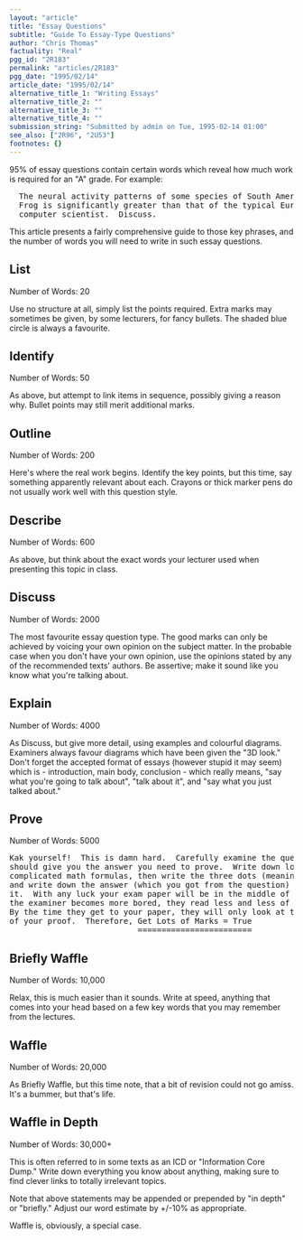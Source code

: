 ```yaml
---
layout: "article"
title: "Essay Questions"
subtitle: "Guide To Essay-Type Questions"
author: "Chris Thomas"
factuality: "Real"
pgg_id: "2R183"
permalink: "articles/2R183"
pgg_date: "1995/02/14"
article_date: "1995/02/14"
alternative_title_1: "Writing Essays"
alternative_title_2: ""
alternative_title_3: ""
alternative_title_4: ""
submission_string: "Submitted by admin on Tue, 1995-02-14 01:00"
see_also: ["2R96", "2U53"]
footnotes: {}
---
```

<div>
<p>95% of essay questions contain certain words which reveal how much work is required for an "A" grade. For example:</p>
<pre>
  The neural activity patterns of some species of South American Tree
  Frog is significantly greater than that of the typical European
  computer scientist.  Discuss.
</pre>
<p>This article presents a fairly comprehensive guide to those key phrases, and the number of words you will need to write in such essay questions.</p>
<h2>List</h2>
<p>Number of Words: 20</p>
<p>Use no structure at all, simply list the points required. Extra marks may sometimes be given, by some lecturers, for fancy bullets. The shaded blue circle is always a favourite.</p>
<h2>Identify</h2>
<p>Number of Words: 50</p>
<p>As above, but attempt to link items in sequence, possibly giving a reason why. Bullet points may still merit additional marks.</p>
<h2>Outline</h2>
<p>Number of Words: 200</p>
<p>Here's where the real work begins. Identify the key points, but this time, say something apparently relevant about each. Crayons or thick marker pens do not usually work well with this question style.</p>
<h2>Describe</h2>
<p>Number of Words: 600</p>
<p>As above, but think about the exact words your lecturer used when presenting this topic in class.</p>
<h2>Discuss</h2>
<p>Number of Words: 2000</p>
<p>The most favourite essay question type. The good marks can only be achieved by voicing your own opinion on the subject matter. In the probable case when you don't have your own opinion, use the opinions stated by any of the recommended texts' authors. Be assertive; make it sound like you know what you're talking about.</p>
<h2>Explain</h2>
<p>Number of Words: 4000</p>
<p>As Discuss, but give more detail, using examples and colourful diagrams. Examiners always favour diagrams which have been given the "3D look." Don't forget the accepted format of essays (however stupid it may seem) which is - introduction, main body, conclusion - which really means, "say what you're going to talk about", "talk about it", and "say what you just talked about."</p>
<h2>Prove</h2>
<p>Number of Words: 5000</p>
<pre>
Kak yourself!  This is damn hard.  Carefully examine the question which
should give you the answer you need to prove.  Write down lots of
complicated math formulas, then write the three dots (meaning therefore)
and write down the answer (which you got from the question) and underline
it.  With any luck your exam paper will be in the middle of the pile.  As
the examiner becomes more bored, they read less and less of the answers.
By the time they get to your paper, they will only look at the last line
of your proof.  Therefore, Get Lots of Marks = True
                           ========================
</pre>
<h2>Briefly Waffle</h2>
<p>Number of Words: 10,000</p>
<p>Relax, this is much easier than it sounds. Write at speed, anything that comes into your head based on a few key words that you may remember from the lectures.</p>
<h2>Waffle</h2>
<p>Number of Words: 20,000</p>
<p>As Briefly Waffle, but this time note, that a bit of revision could not go amiss. It's a bummer, but that's life.</p>
<h2>Waffle in Depth</h2>
<p>Number of Words: 30,000+</p>
<p>This is often referred to in some texts as an ICD or "Information Core Dump." Write down everything you know about anything, making sure to find clever links to totally irrelevant topics.</p>
<p>Note that above statements may be appended or prepended by "in depth" or "briefly." Adjust our word estimate by +/-10% as appropriate.</p>
<p>Waffle is, obviously, a special case.</p>
</div>
